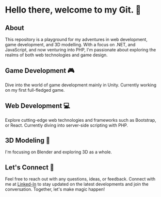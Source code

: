# Hello there, welcome to my Git. 🚀

## About
This repository is a playground for my adventures in web development, game development, and 3D modelling. With a focus on .NET, and JavaScript, and now venturing into PHP, I'm passionate about exploring the realms of both web technologies and game design.

## Game Development 🎮
Dive into the world of game development mainly in Unity. Currently working on my first full-fledged game.

## Web Development 💻
Explore cutting-edge web technologies and frameworks such as Bootstrap, or React. Currently diving into server-side scripting with PHP.

## 3D Modeling 🎨
I'm focusing on Blender and exploring 3D as a whole. 


## Let's Connect 📱
Feel free to reach out with any questions, ideas, or feedback. Connect with me at [Linked-In](https://www.linkedin.com/in/tade%C3%A1%C5%A1-pirich-77536623b/) to stay updated on the latest developments and join the conversation. Together, let's make magic happen!
